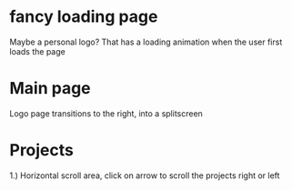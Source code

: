 # fancy loading page

Maybe a personal logo? That has a loading animation when the user first loads the page

# Main page

Logo page transitions to the right, into a splitscreen 

# Projects

1.)  Horizontal scroll area, click on arrow to scroll the projects right or left
